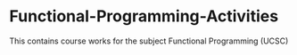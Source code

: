 # Functional-Programming-Activities
This contains course works for the subject Functional Programming (UCSC)
